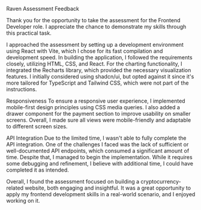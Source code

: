 Raven Assessment Feedback

Thank you for the opportunity to take the assessment for the Frontend Developer role. I appreciate the chance to demonstrate my skills through this practical task.

I approached the assessment by setting up a development environment using React with Vite, which I chose for its fast compilation and development speed. In building the application, I followed the requirements closely, utilizing HTML, CSS, and React. For the charting functionality, I integrated the Recharts library, which provided the necessary visualization features. I initially considered using shadcn/ui, but opted against it since it's more tailored for TypeScript and Tailwind CSS, which were not part of the instructions.

Responsiveness
To ensure a responsive user experience, I implemented mobile-first design principles using CSS media queries. I also added a drawer component for the payment section to improve usability on smaller screens. Overall, I made sure all views were mobile-friendly and adaptable to different screen sizes.

API Integration
Due to the limited time, I wasn't able to fully complete the API integration. One of the challenges I faced was the lack of sufficient or well-documented API endpoints, which consumed a significant amount of time. Despite that, I managed to begin the implementation. While it requires some debugging and refinement, I believe with additional time, I could have completed it as intended.

Overall, I found the assessment focused on building a cryptocurrency-related website, both engaging and insightful. It was a great opportunity to apply my frontend development skills in a real-world scenario, and I enjoyed working on it.

